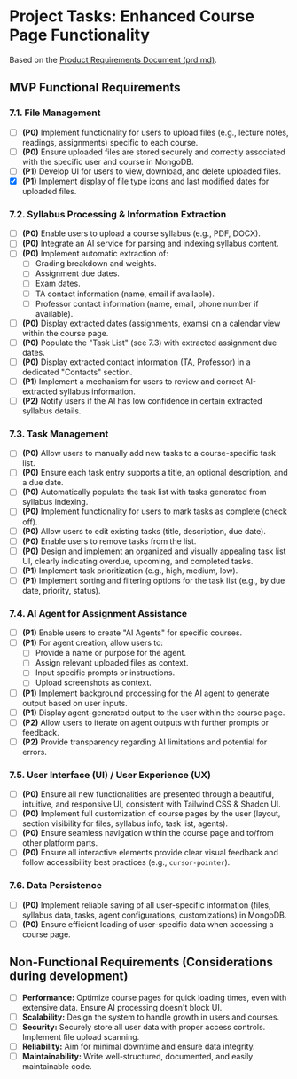 # Project Tasks: Enhanced Course Page Functionality

Based on the [Product Requirements Document (prd.md)](../prd.md).

## MVP Functional Requirements

### 7.1. File Management

- [ ] **(P0)** Implement functionality for users to upload files (e.g., lecture notes, readings, assignments) specific to each course.
- [ ] **(P0)** Ensure uploaded files are stored securely and correctly associated with the specific user and course in MongoDB.
- [ ] **(P1)** Develop UI for users to view, download, and delete uploaded files.
- [x] **(P1)** Implement display of file type icons and last modified dates for uploaded files.

### 7.2. Syllabus Processing & Information Extraction

- [ ] **(P0)** Enable users to upload a course syllabus (e.g., PDF, DOCX).
- [ ] **(P0)** Integrate an AI service for parsing and indexing syllabus content.
- [ ] **(P0)** Implement automatic extraction of:
  - [ ] Grading breakdown and weights.
  - [ ] Assignment due dates.
  - [ ] Exam dates.
  - [ ] TA contact information (name, email if available).
  - [ ] Professor contact information (name, email, phone number if available).
- [ ] **(P0)** Display extracted dates (assignments, exams) on a calendar view within the course page.
- [ ] **(P0)** Populate the "Task List" (see 7.3) with extracted assignment due dates.
- [ ] **(P0)** Display extracted contact information (TA, Professor) in a dedicated "Contacts" section.
- [ ] **(P1)** Implement a mechanism for users to review and correct AI-extracted syllabus information.
- [ ] **(P2)** Notify users if the AI has low confidence in certain extracted syllabus details.

### 7.3. Task Management

- [ ] **(P0)** Allow users to manually add new tasks to a course-specific task list.
- [ ] **(P0)** Ensure each task entry supports a title, an optional description, and a due date.
- [ ] **(P0)** Automatically populate the task list with tasks generated from syllabus indexing.
- [ ] **(P0)** Implement functionality for users to mark tasks as complete (check off).
- [ ] **(P0)** Allow users to edit existing tasks (title, description, due date).
- [ ] **(P0)** Enable users to remove tasks from the list.
- [ ] **(P0)** Design and implement an organized and visually appealing task list UI, clearly indicating overdue, upcoming, and completed tasks.
- [ ] **(P1)** Implement task prioritization (e.g., high, medium, low).
- [ ] **(P1)** Implement sorting and filtering options for the task list (e.g., by due date, priority, status).

### 7.4. AI Agent for Assignment Assistance

- [ ] **(P1)** Enable users to create "AI Agents" for specific courses.
- [ ] **(P1)** For agent creation, allow users to:
  - [ ] Provide a name or purpose for the agent.
  - [ ] Assign relevant uploaded files as context.
  - [ ] Input specific prompts or instructions.
  - [ ] Upload screenshots as context.
- [ ] **(P1)** Implement background processing for the AI agent to generate output based on user inputs.
- [ ] **(P1)** Display agent-generated output to the user within the course page.
- [ ] **(P2)** Allow users to iterate on agent outputs with further prompts or feedback.
- [ ] **(P2)** Provide transparency regarding AI limitations and potential for errors.

### 7.5. User Interface (UI) / User Experience (UX)

- [ ] **(P0)** Ensure all new functionalities are presented through a beautiful, intuitive, and responsive UI, consistent with Tailwind CSS & Shadcn UI.
- [ ] **(P0)** Implement full customization of course pages by the user (layout, section visibility for files, syllabus info, task list, agents).
- [ ] **(P0)** Ensure seamless navigation within the course page and to/from other platform parts.
- [ ] **(P0)** Ensure all interactive elements provide clear visual feedback and follow accessibility best practices (e.g., `cursor-pointer`).

### 7.6. Data Persistence

- [ ] **(P0)** Implement reliable saving of all user-specific information (files, syllabus data, tasks, agent configurations, customizations) in MongoDB.
- [ ] **(P0)** Ensure efficient loading of user-specific data when accessing a course page.

## Non-Functional Requirements (Considerations during development)

- [ ] **Performance:** Optimize course pages for quick loading times, even with extensive data. Ensure AI processing doesn't block UI.
- [ ] **Scalability:** Design the system to handle growth in users and courses.
- [ ] **Security:** Securely store all user data with proper access controls. Implement file upload scanning.
- [ ] **Reliability:** Aim for minimal downtime and ensure data integrity.
- [ ] **Maintainability:** Write well-structured, documented, and easily maintainable code.
